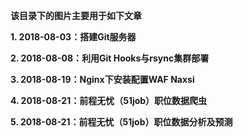 **该目录下的图片主要用于如下文章**

**1. 2018-08-03：搭建Git服务器**

**2. 2018-08-08：利用Git Hooks与rsync集群部署**

**3. 2018-08-19：Nginx下安装配置WAF Naxsi**

**4. 2018-08-21：前程无忧（51job）职位数据爬虫**

**5. 2018-08-21：前程无忧（51job）职位数据分析及预测**
